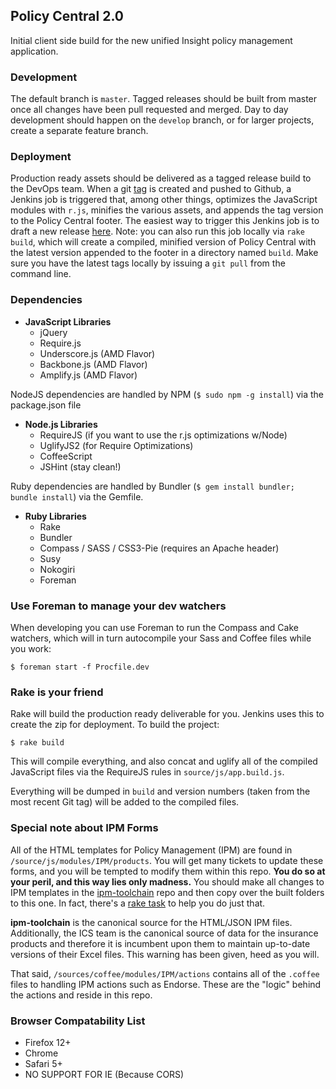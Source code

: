 ## Policy Central 2.0

Initial client side build for the new unified Insight policy management application.

### Development

The default branch is `master`. Tagged releases should be built from master once all changes have been pull requested and merged. Day to day development should happen on the `develop` branch, or for larger projects, create a separate feature branch.

### Deployment

Production ready assets should be delivered as a tagged release build to the DevOps team. When a git [tag](http://git-scm.com/book/en/Git-Basics-Tagging) is created and pushed to Github, a Jenkins job is triggered that, among other things, optimizes the JavaScript modules with `r.js`, minifies the various assets, and appends the tag version to the Policy Central footer. The easiest way to trigger this Jenkins job is to draft a new release [here](https://github.com/icg360/policy-central/releases). Note: you can also run this job locally via `rake build`, which will create a compiled, minified version of Policy Central with the latest version appended to the footer in a directory named `build`. Make sure you have the latest tags locally by issuing a `git pull` from the command line.

### Dependencies

* __JavaScript Libraries__
	* jQuery
	* Require.js
	* Underscore.js (AMD Flavor)
	* Backbone.js (AMD Flavor)
	* Amplify.js (AMD Flavor)

NodeJS dependencies are handled by NPM (`$ sudo npm -g install`) via
the package.json file

* __Node.js Libraries__
	* RequireJS (if you want to use the r.js optimizations w/Node)
	* UglifyJS2 (for Require Optimizations)
	* CoffeeScript
    * JSHint (stay clean!)

Ruby dependencies are handled by Bundler (`$ gem install bundler;
bundle install`) via the Gemfile.

* __Ruby Libraries__
	* Rake
	* Bundler
	* Compass / SASS / CSS3-Pie (requires an Apache header)
	* Susy
    * Nokogiri
    * Foreman

### Use Foreman to manage your dev watchers

When developing you can use Foreman to run the Compass and Cake
watchers, which will in turn autocompile your Sass and Coffee files
while you work:

`$ foreman start -f Procfile.dev`

### Rake is your friend

Rake will build the production ready deliverable for you. Jenkins uses
this to create the zip for deployment. To build the project:

`$ rake build`

This will compile everything, and also concat and uglify all of the
compiled JavaScript files via the RequireJS rules in
`source/js/app.build.js`.

Everything will be dumped in `build` and version numbers (taken from
the most recent Git tag) will be added to the compiled files.

### Special note about IPM Forms

All of the HTML templates for Policy Management (IPM) are found in `/source/js/modules/IPM/products`. You will get many tickets to update these forms, and you will be tempted to modify them within this repo. **You do so at your peril, and this way lies only madness.** You should make all changes to IPM templates in the [ipm-toolchain](https://github.com/icg360/ipm-toolchain) repo and then copy over the built folders to this one. In fact, there's a [rake task](https://github.com/icg360/ipm-toolchain/blob/master/Rakefile#L42) to help you do just that.

**ipm-toolchain** is the canonical source for the HTML/JSON IPM files. Additionally, the ICS team is the canonical source of data for the insurance products and therefore it is incumbent upon them to maintain up-to-date versions of their Excel files. This warning has been given, heed as you will.

That said, `/sources/coffee/modules/IPM/actions` contains all of the `.coffee` files to handling IPM actions such as Endorse. These are the "logic" behind the actions and reside in this repo. 

### Browser Compatability List

* Firefox 12+
* Chrome
* Safari 5+
* NO SUPPORT FOR IE (Because CORS)
